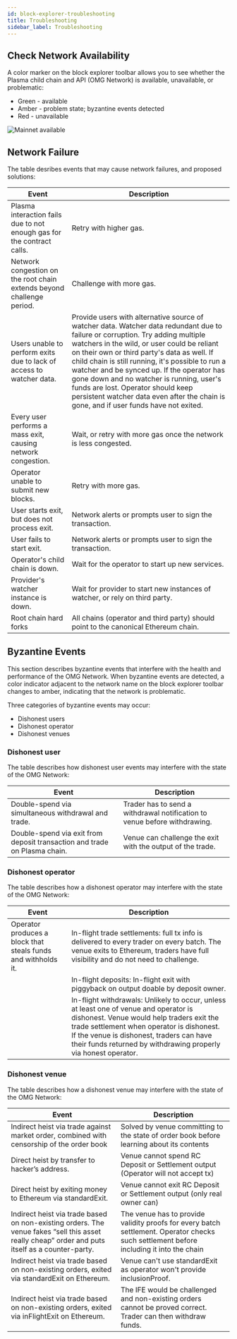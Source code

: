 ```yaml
---
id: block-explorer-troubleshooting
title: Troubleshooting
sidebar_label: Troubleshooting
---
```


## Check Network Availability
A color marker on the block explorer toolbar allows you to see whether the Plasma child chain and API (OMG Network) is available, unavailable, or problematic: 
* Green - available
* Amber - problem state; byzantine events detected
* Red - unavailable

![Mainnet available](assets/mainnet-available.png)

## Network Failure

The table desribes events that may cause network failures, and proposed solutions: 

| Event | Description |
| ----------------   | ---  |
| Plasma interaction fails due to not enough gas for the contract calls.  | Retry with higher gas. |
| Network congestion on the root chain extends beyond challenge period. | Challenge with more gas. |
| Users unable to perform exits due to lack of access to watcher data. | Provide users with alternative source of watcher data. Watcher data redundant due to failure or corruption. Try adding multiple watchers in the wild, or user could be reliant on their own or third party's data as well. If child chain is still running, it's possible to run a watcher and be synced up. If the operator has gone down and no watcher is running, user's funds are lost. Operator should keep persistent watcher data even after the chain is gone, and if user funds have not exited. |
| Every user performs a mass exit, causing network congestion. | Wait, or retry with more gas once the network is less congested. |
| Operator unable to submit new blocks. | Retry with more gas. |
| User starts exit, but does not process exit. | Network alerts or prompts user to sign the transaction. |
| User fails to start exit. | Network alerts or prompts user to sign the transaction. |
| Operator's child chain is down. | Wait for the operator to start up new services. |
| Provider's watcher instance is down. | Wait for provider to start new instances of watcher, or rely on third party. |
| Root chain hard forks | All chains (operator and third party) should point to the canonical Ethereum chain. |


## Byzantine Events
This section describes byzantine events that interfere with the health and performance of the OMG Network. When byzantine events are detected, a color indicator adjacent to the network name on the block explorer toolbar changes to amber, indicating that the network is problematic.

Three categories of byzantine events may occur: 
* Dishonest users
* Dishonest operator
* Dishonest venues

### Dishonest user
The table describes how dishonest user events may interfere with the state of the OMG Network: 

| Event | Description | 
| --- | --- |
| Double-spend via simultaneous withdrawal and trade. | Trader has to send a withdrawal notification to venue before withdrawing. |
| Double-spend via exit from deposit transaction and trade on Plasma chain. | Venue can challenge the exit with the output of the trade. |


### Dishonest operator
The table describes how a dishonest operator may interfere with the state of the OMG Network: 

| Event | Description | 
| -------- | ------- |
| Operator produces a block that steals funds and withholds it. | In-flight trade settlements: full tx info is delivered to every trader on every batch. The venue exits to Ethereum, traders have full visibility and do not need to challenge.  |
|          | In-flight deposits: In-flight exit with piggyback on output doable by deposit owner.  |
|       | In-flight withdrawals: Unlikely to occur, unless at least one of venue and operator is dishonest. Venue would help traders exit the trade settlement when operator is dishonest. If the venue is dishonest, traders can have their funds returned by withdrawing properly via honest operator. |




### Dishonest venue
The table describes how a dishonest venue may interfere with the state of the OMG Network: 


| Event | Description | 
| --- | --- |
| Indirect heist via trade against market order, combined with censorship of the order book | Solved by venue committing to the state of order book before learning about its contents |
| Direct heist by transfer to hacker’s address. | Venue cannot spend RC Deposit or Settlement output (Operator will not accept tx) |
| Direct heist by exiting money to Ethereum via standardExit. | Venue cannot exit RC Deposit or Settlement output (only real owner can) |
| Indirect heist via trade based on non-existing orders. The venue fakes “sell this asset really cheap” order and puts itself as a counter-party. | The venue has to provide validity proofs for every batch settlement. Operator checks such settlement before including it into the chain |
| Indirect heist via trade based on non-existing orders, exited via standardExit on Ethereum. | Venue can't use standardExit as operator won't provide inclusionProof. |
| Indirect heist via trade based on non-existing orders, exited via inFlightExit on Ethereum. | The IFE would be challenged and non-existing orders cannot be proved correct. Trader can then withdraw funds. |


